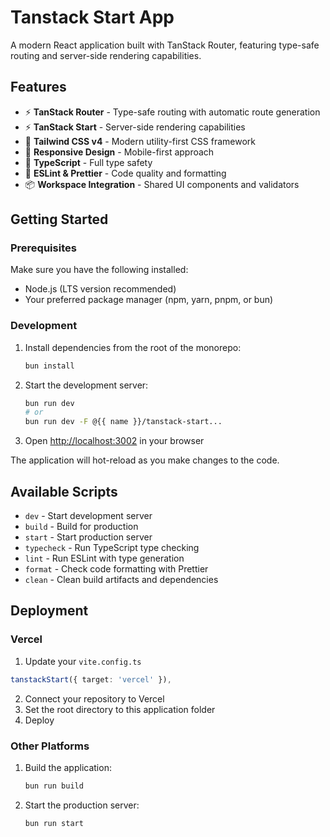 # Tanstack Start App

A modern React application built with TanStack Router, featuring type-safe routing and server-side rendering capabilities.

## Features

- ⚡ **TanStack Router** - Type-safe routing with automatic route generation
- ⚡ **TanStack Start** - Server-side rendering capabilities
- 🎨 **Tailwind CSS v4** - Modern utility-first CSS framework
- 📱 **Responsive Design** - Mobile-first approach
- 🔧 **TypeScript** - Full type safety
- 🎯 **ESLint & Prettier** - Code quality and formatting
- 📦 **Workspace Integration** - Shared UI components and validators

## Getting Started

### Prerequisites

Make sure you have the following installed:

- Node.js (LTS version recommended)
- Your preferred package manager (npm, yarn, pnpm, or bun)

### Development

1. Install dependencies from the root of the monorepo:

   ```bash
   bun install
   ```

2. Start the development server:

   ```bash
   bun run dev
   # or
   bun run dev -F @{{ name }}/tanstack-start...
   ```

3. Open [http://localhost:3002](http://localhost:3002) in your browser

The application will hot-reload as you make changes to the code.

## Available Scripts

- `dev` - Start development server
- `build` - Build for production
- `start` - Start production server
- `typecheck` - Run TypeScript type checking
- `lint` - Run ESLint with type generation
- `format` - Check code formatting with Prettier
- `clean` - Clean build artifacts and dependencies

## Deployment

### Vercel

1. Update your `vite.config.ts`

```ts
tanstackStart({ target: 'vercel' }),
```

2. Connect your repository to Vercel
3. Set the root directory to this application folder
4. Deploy

### Other Platforms

1. Build the application:

   ```bash
   bun run build
   ```

2. Start the production server:

   ```bash
   bun run start
   ```
